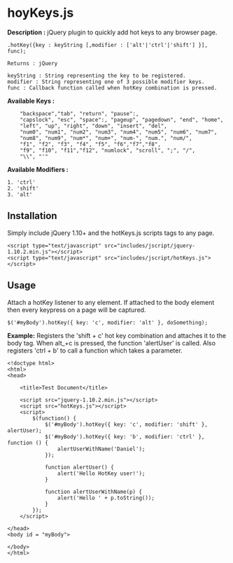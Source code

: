 hoyKeys.js
=======

**Description :** jQuery plugin to quickly add hot keys to any browser page.


    .hotKey({key : keyString [,modifier : ['alt'|'ctrl'|'shift'] }], func);

    Returns : jQuery

    keyString : String representing the key to be registered.
    modifier : String representing one of 3 possible modifier keys.
    func : Callback function called when hotKey combination is pressed.


**Available Keys :**

        "backspace","tab", "return", "pause":,
        "capslock", "esc", "space":, "pageup", "pagedown", "end", "home",
        "left", "up", "right", "down", "insert", "del",
        "num0", "num1", "num2", "num3", "num4", "num5", "num6", "num7",
        "num8", "num9", "num*", "num+", "num-", "num.", "num/",
        "f1", "f2", "f3", "f4", "f5", "f6","f7","f8",
        "f9", "f10", "f11","f12", "numlock", "scroll", ";", "/",
        "\\", "'"

**Available Modifiers :** 

    1. 'ctrl'
    2. 'shift'
    3. 'alt'




Installation
-------------

Simply include jQuery 1.10+ and the hotKeys.js scripts tags to any page.


    <script type="text/javascript" src="includes/jscript/jquery-1.10.2.min.js"></script>
    <script type="text/javascript" src="includes/jscript/hotKeys.js"></script>




Usage
-----
Attach a hotKey listener to any element.  If attached to the body element then every keypress on a page will be captured.

    $('#myBody').hotKey({ key: 'c', modifier: 'alt' }, doSomething);

**Example:**
Registers the 'shift + c' hot key combination and attaches it to the body tag.  When alt_+c is pressed, the function 'alertUser' is called. Also registers 'ctrl + b' to call a function which takes a parameter.



    <!doctype html>
    <html>
    <head>

        <title>Test Document</title>

        <script src="jquery-1.10.2.min.js"></script>
        <script src="hotKeys.js"></script>
        <script>
            $(function() {
                $('#myBody').hotKey({ key: 'c', modifier: 'shift' }, alertUser);
                $('#myBody').hotKey({ key: 'b', modifier: 'ctrl' }, function () {
                    alertUserWithName('Daniel');
                });
    
                function alertUser() {
                    alert('Hello HotKey user!');
                }
                   
                function alertUserWithName(p) {
                    alert('Hello ' + p.toString());
                }    
            });
        </script>  

    </head>
    <body id = "myBody">
       
    </body>
    </html>


